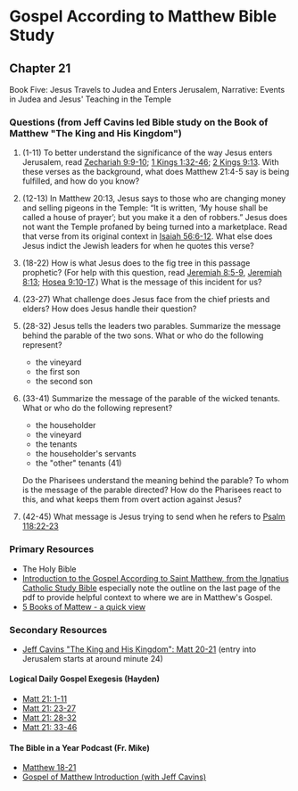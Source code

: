 # Gospel According to Matthew Bible Study

## Chapter 21

Book Five: Jesus Travels to Judea and Enters Jerusalem, Narrative: Events in Judea and Jesus' Teaching in the Temple

### Questions (from Jeff Cavins led Bible study on the Book of Matthew "The King and His Kingdom")
1. (1-11) To better understand the significance of the way Jesus enters Jerusalem, read [Zechariah 9:9-10](https://www.biblegateway.com/passage/?search=Zechariah%209%3A9-10&version=RSVCE); [1 Kings 1:32-46](https://www.biblegateway.com/passage/?search=1%20Kings%201%3A32-46&version=RSVCE); [2 Kings 9:13](https://www.biblegateway.com/passage/?search=2%20Kings%209%3A13&version=RSVCE). With these verses as the background, what does Matthew 21:4-5 say is being fulfilled, and how do you know?
2. (12-13) In Matthew 20:13, Jesus says to those who are changing money and selling pigeons in the Temple: “It is written, ‘My house shall be called a house of prayer’; but you make it a den of robbers.” Jesus does not want the Temple profaned by being turned into a marketplace. Read that verse from its original context in [Isaiah 56:6-12](https://www.biblegateway.com/passage/?search=Isaiah%2056%3A6-12&version=RSVCE). What else does Jesus indict the Jewish leaders for when he quotes this verse?
3. (18-22) How is what Jesus does to the fig tree in this passage prophetic? (For help with this question, read [Jeremiah 8:5-9](https://www.biblegateway.com/passage/?search=Jeremiah%208%3A5-9&version=RSVCE), [Jeremiah 8:13](https://www.biblegateway.com/passage/?search=Jeremiah%208%3A13&version=RSVCE); [Hosea 9:10-17](https://www.biblegateway.com/passage/?search=Hosea%209%3A10-17&version=RSVCE).) What is the message of this incident for us?
4. (23-27) What challenge does Jesus face from the chief priests and elders? How does Jesus handle their question?
5. (28-32) Jesus tells the leaders two parables. Summarize the message behind the parable of the two sons. What or who do the following represent?  
    * the vineyard
    * the first son
    * the second son
6. (33-41) Summarize the message of the parable of the wicked tenants. What or who do the following represent?  
    * the householder
    * the vineyard
    * the tenants
    * the householder's servants
    * the "other" tenants (41)  
    
   Do the Pharisees understand the meaning behind the parable? To whom is the message of  the parable directed? How do the Pharisees react to this, and what keeps them from overt action against Jesus?
7. (42-45) What message is Jesus trying to send when he refers to [Psalm 118:22-23](https://www.biblegateway.com/passage/?search=Psalm%20118%3A22-23&version=RSVCE)

### Primary Resources
* The Holy Bible
* [Introduction to the Gospel According to Saint Matthew, from the Ignatius Catholic Study Bible](https://drive.google.com/file/d/1IbrAF5TRJj90vyF3-0E3qVN-1Fx6pDYB/view?usp=drive_link)
  especially note the outline on the last page of the pdf to provide helpful context to where we are in Matthew's
  Gospel.
* [5 Books of Mattew - a quick view](https://drive.google.com/file/d/1ZLQ7OxPDoCfhrEc0dyJTNqB-KYKo5Ot5/view?usp=sharing)

### Secondary Resources
* [Jeff Cavins "The King and His Kingdom": Matt 20-21](https://drive.google.com/file/d/1UQhfRgQ5Jfvzyh96T14vA1qvXEOD9-Jh/view?usp=sharing) (entry into Jerusalem starts at around minute 24)

#### Logical Daily Gospel Exegesis (Hayden)
* [Matt 21: 1-11](https://open.spotify.com/episode/2JvyP0FNT6g3zeEDyvZnBN)
* [Matt 21: 23-27](https://open.spotify.com/episode/0tfmcjFaWkRu25rmGRKoZY)
* [Matt 21: 28-32](https://open.spotify.com/episode/5rdkjopkjHcVhmve7oMEBA)
* [Matt 21: 33-46](https://open.spotify.com/episode/0OGjZFgZTTfy65lbWeJAcu)


#### The Bible in a Year Podcast (Fr. Mike)

* [Matthew 18-21](https://open.spotify.com/episode/1WQzpABI8jdgNGzl28DuCH?si=IayvbKunTfacFEQjXaIsXg)
* [Gospel of Matthew Introduction (with Jeff Cavins)](https://open.spotify.com/episode/4oKy0KCxtQWmdO6THASsGC)
